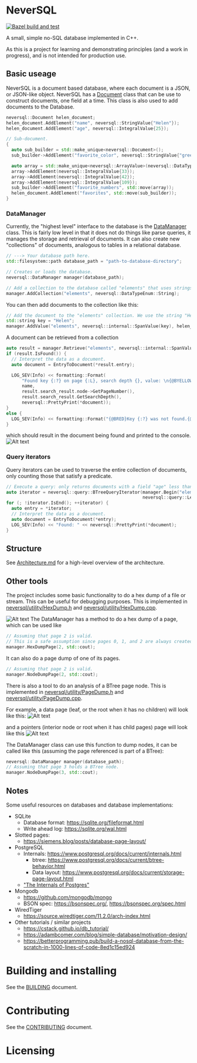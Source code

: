 # NeverSQL

[![Bazel build and test](https://github.com/nrupprecht/NeverSQL/actions/workflows/bazel-multi-platform.yml/badge.svg)](https://github.com/nrupprecht/NeverSQL/actions/workflows/bazel-multi-platform.yml)

A small, simple no-SQL database implemented in C++. 

As this is a project for learning and demonstrating principles (and a work in progress), and is not
intended for production use.

## Basic useage

NeverSQL is a document based database, where each document is a JSON, or JSON-like object. NeverSQL has
a [Document](neversql/data/Document.h) class
that can be use to construct documents, one field at a time. This class is also used to add documents to the Database.

```c++
neversql::Document helen_document;
helen_document.AddElement("name", neversql::StringValue{"Helen"});
helen_document.AddElement("age", neversql::IntegralValue{25});

// Sub-document.
{
  auto sub_builder = std::make_unique<neversql::Document>();
  sub_builder->AddElement("favorite_color", neversql::StringValue{"green"});

  auto array = std::make_unique<neversql::ArrayValue>(neversql::DataTypeEnum::Int32);
  array->AddElement(neversql::IntegralValue{33});
  array->AddElement(neversql::IntegralValue{42});
  array->AddElement(neversql::IntegralValue{109});
  sub_builder->AddElement("favorite_numbers", std::move(array));
  helen_document.AddElement("favorites", std::move(sub_builder));
}
```

### DataManager

Currently, the "highest level" interface to the database is the [DataManager](neversql/DataManager.h) class.
This is fairly low level in that it does not do things like parse queries, it manages the storage and retrieval of 
documents. It can also create new "collections" of documents, analogous to tables in a relational database.
```c++
// ---> Your database path here.
std::filesystem::path database_path = "path-to-database-directory";

// Creates or loads the database.
neversql::DataManager manager(database_path);

// Add a collection to the database called "elements" that uses strings as the primary key.
manager.AddCollection("elements", neversql::DataTypeEnum::String);
```

You can then add documents to the collection like this:
```c++
// Add the document to the "elements" collection. We use the string "Helen" as the primary key.
std::string key = "Helen";
manager.AddValue("elements", neversql::internal::SpanValue(key), helen_document);
```

A document can be retrieved from a collection
```c++
auto result = manager.Retrieve("elements", neversql::internal::SpanValue(key));
if (result.IsFound()) {
  // Interpret the data as a document.
  auto document = EntryToDocument(*result.entry);

  LOG_SEV(Info) << formatting::Format(
      "Found key {:?} on page {:L}, search depth {}, value: \n{@BYELLOW}{}{@RESET}",
      name,
      result.search_result.node->GetPageNumber(),
      result.search_result.GetSearchDepth(),
      neversql::PrettyPrint(*document));
}
else {
  LOG_SEV(Info) << formatting::Format("{@BRED}Key {:?} was not found.{@RESET}", name);
}
```
which should result in the document being found and printed to the console.
![Alt text](./images/found-document.png)

### Query iterators

Query iterators can be used to traverse the entire collection of documents, only counting those that satisfy a predicate.
```c++
// Execute a query: only returns documents with a field "age" less than or equal to 40.
auto iterator = neversql::query::BTreeQueryIterator(manager.Begin("elements"),
                                                    neversql::query::LessEqual<int>("age", 40));
for (; !iterator.IsEnd(); ++iterator) {
  auto entry = *iterator;
  // Interpret the data as a document.
  auto document = EntryToDocument(*entry);
  LOG_SEV(Info) << "Found: " << neversql::PrettyPrint(*document);
}
```

## Structure

See [Architecture.md](Architecture.md) for a high-level overview of the architecture.

## Other tools

The project includes some basic functionality to do a hex dump of a file or stream. This can be useful for debugging
purposes. This is implemented in [neversql/utility/HexDump.h](neversql/utility/hexdump.h)
and [neversql/utility/HexDump.cpp](neversql/utility/HexDump.cpp).

![Alt text](./images/hexdump-example-1.png)
The DataManager has a method to do a hex dump of a page, which can be used like

```C++
// Assuming that page 2 is valid. 
// This is a safe assumption since pages 0, 1, and 2 are always created when the DB is created.
manager.HexDumpPage(2, std::cout);
```

It can also do a page dump of one of its pages.
```C++
// Assuming that page 2 is valid.
manager.NodeDumpPage(2, std::cout);
```

There is also a tool to do an analysis of a BTree page node. This is implemented
in [neversql/utility/PageDump.h](neversql/utility/PageDump.h)
and [neversql/utility/PageDump.cpp](neversql/utility/PageDump.cpp).

For example, a data page (leaf, or the root when it has no children) will look like this:
![Alt text](./images/pagedump-example-1.png)

and a pointers (interior node or root when it has child pages) page will look like this
![Alt text](./images/pagedump-example-2.png)

The DataManager class can use this function to dump nodes, it can be called like this (assuming the page referenced is
part of a BTree):

```C++
neversql::DataManager manager(database_path);
// Assuming that page 3 holds a BTree node.
manager.NodeDumpPage(3, std::cout);
```

## Notes

Some useful resources on databases and database implementations:
* SQLite
  * Database format: https://sqlite.org/fileformat.html
  * Write ahead log: https://sqlite.org/wal.html
* Slotted pages:
    * https://siemens.blog/posts/database-page-layout/
* PostgreSQL
  * Internals: https://www.postgresql.org/docs/current/internals.html
    * btree: https://www.postgresql.org/docs/current/btree-behavior.html
    * Data layout: https://www.postgresql.org/docs/current/storage-page-layout.html
  * ["The Internals of Postgres"](https://www.interdb.jp/pg/index.html)
* Mongodb
  * https://github.com/mongodb/mongo
  * BSON spec: https://bsonspec.org/, https://bsonspec.org/spec.html
* WiredTiger
  * https://source.wiredtiger.com/11.2.0/arch-index.html
* Other tutorials / similar projects
  * https://cstack.github.io/db_tutorial/
  * https://adambcomer.com/blog/simple-database/motivation-design/
  * https://betterprogramming.pub/build-a-nosql-database-from-the-scratch-in-1000-lines-of-code-8ed1c15ed924

# Building and installing

See the [BUILDING](BUILDING.md) document.

# Contributing

See the [CONTRIBUTING](CONTRIBUTING.md) document.

# Licensing

<!--
Please go to https://choosealicense.com/licenses/ and choose a license that
fits your needs. The recommended license for a project of this type is the
Boost Software License 1.0.
-->

